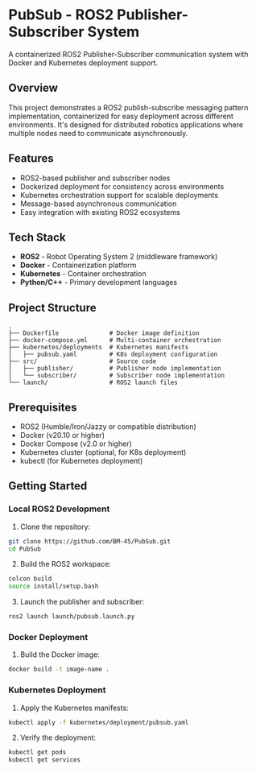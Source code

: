 # PubSub - ROS2 Publisher-Subscriber System

A containerized ROS2 Publisher-Subscriber communication system with Docker and Kubernetes deployment support.

## Overview

This project demonstrates a ROS2 publish-subscribe messaging pattern implementation, containerized for easy deployment across different environments. It's designed for distributed robotics applications where multiple nodes need to communicate asynchronously.

## Features

- ROS2-based publisher and subscriber nodes
- Dockerized deployment for consistency across environments
- Kubernetes orchestration support for scalable deployments
- Message-based asynchronous communication
- Easy integration with existing ROS2 ecosystems

## Tech Stack

- **ROS2** - Robot Operating System 2 (middleware framework)
- **Docker** - Containerization platform
- **Kubernetes** - Container orchestration
- **Python/C++** - Primary development languages

## Project Structure

```
.
├── Dockerfile              # Docker image definition
├── docker-compose.yml      # Multi-container orchestration
├── kubernetes/deployments  # Kubernetes manifests
│   ├── pubsub.yaml         # K8s deployment configuration
├── src/                    # Source code
│   ├── publisher/          # Publisher node implementation
│   └── subscriber/         # Subscriber node implementation
└── launch/                 # ROS2 launch files
```

## Prerequisites

- ROS2 (Humble/Iron/Jazzy or compatible distribution)
- Docker (v20.10 or higher)
- Docker Compose (v2.0 or higher)
- Kubernetes cluster (optional, for K8s deployment)
- kubectl (for Kubernetes deployment)

## Getting Started

### Local ROS2 Development

1. Clone the repository:
```bash
git clone https://github.com/BM-45/PubSub.git
cd PubSub
```

2. Build the ROS2 workspace:
```bash
colcon build
source install/setup.bash
```

3. Launch the publisher and subscriber:
```bash
ros2 launch launch/pubsub.launch.py
```

### Docker Deployment

1. Build the Docker image:
```bash
docker build -t image-name .
```

### Kubernetes Deployment

1. Apply the Kubernetes manifests:
```bash
kubectl apply -f kubernetes/deployment/pubsub.yaml
```

2. Verify the deployment:
```bash
kubectl get pods
kubectl get services
```
